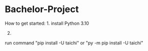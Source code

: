 # Bachelor-Project

How to get started:
1. 
install Python 3.10

2. 
run command "pip install -U taichi" 
        or  "py -m pip install -U taichi"
